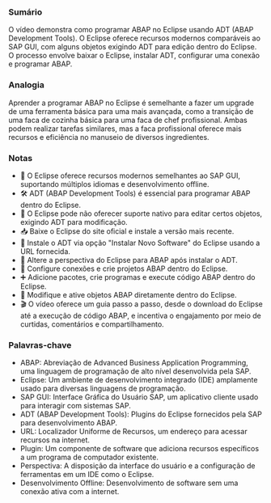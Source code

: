 ### Sumário
O vídeo demonstra como programar ABAP no Eclipse usando ADT (ABAP Development Tools). O Eclipse oferece recursos modernos comparáveis ao SAP GUI, com alguns objetos exigindo ADT para edição dentro do Eclipse. O processo envolve baixar o Eclipse, instalar ADT, configurar uma conexão e programar ABAP.

### Analogia
Aprender a programar ABAP no Eclipse é semelhante a fazer um upgrade de uma ferramenta básica para uma mais avançada, como a transição de uma faca de cozinha básica para uma faca de chef profissional. Ambas podem realizar tarefas similares, mas a faca profissional oferece mais recursos e eficiência no manuseio de diversos ingredientes.

### Notas
- 🔧 O Eclipse oferece recursos modernos semelhantes ao SAP GUI, suportando múltiplos idiomas e desenvolvimento offline.
- 🛠️ ADT (ABAP Development Tools) é essencial para programar ABAP dentro do Eclipse.
- 🔄 O Eclipse pode não oferecer suporte nativo para editar certos objetos, exigindo ADT para modificação.
- 📥 Baixe o Eclipse do site oficial e instale a versão mais recente.
- 📌 Instale o ADT via opção "Instalar Novo Software" do Eclipse usando a URL fornecida.
- 🔄 Altere a perspectiva do Eclipse para ABAP após instalar o ADT.
- 📂 Configure conexões e crie projetos ABAP dentro do Eclipse.
- ➕ Adicione pacotes, crie programas e execute código ABAP dentro do Eclipse.
- 🔄 Modifique e ative objetos ABAP diretamente dentro do Eclipse.
- 🎬 O vídeo oferece um guia passo a passo, desde o download do Eclipse até a execução de código ABAP, e incentiva o engajamento por meio de curtidas, comentários e compartilhamento.

### Palavras-chave
- ABAP: Abreviação de Advanced Business Application Programming, uma linguagem de programação de alto nível desenvolvida pela SAP.
- Eclipse: Um ambiente de desenvolvimento integrado (IDE) amplamente usado para diversas linguagens de programação.
- SAP GUI: Interface Gráfica do Usuário SAP, um aplicativo cliente usado para interagir com sistemas SAP.
- ADT (ABAP Development Tools): Plugins do Eclipse fornecidos pela SAP para desenvolvimento ABAP.
- URL: Localizador Uniforme de Recursos, um endereço para acessar recursos na internet.
- Plugin: Um componente de software que adiciona recursos específicos a um programa de computador existente.
- Perspectiva: A disposição da interface do usuário e a configuração de ferramentas em um IDE como o Eclipse.
- Desenvolvimento Offline: Desenvolvimento de software sem uma conexão ativa com a internet.
